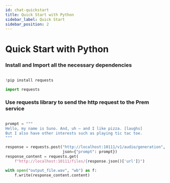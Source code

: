 ```yaml
---
id: chat-quickstart
title: Quick Start with Python
sidebar_label: Quick Start
sidebar_position: 2
---
```


# Quick Start with Python

### Install and Import all the necessary dependencies

```python

!pip install requests

import requests

```

### Use requests library to send the http request to the Prem service

```python

prompt = """
Hello, my name is Suno. And, uh — and I like pizza. [laughs] 
But I also have other interests such as playing tic tac toe.
"""

response = requests.post("http://localhost:10111/v1/audio/generation",
                         json={"prompt": prompt})
response_content = requests.get(
    f"http://localhost:10111/files/{response.json()['url']}")

with open("output_file.wav", "wb") as f:
    f.write(response_content.content)

```